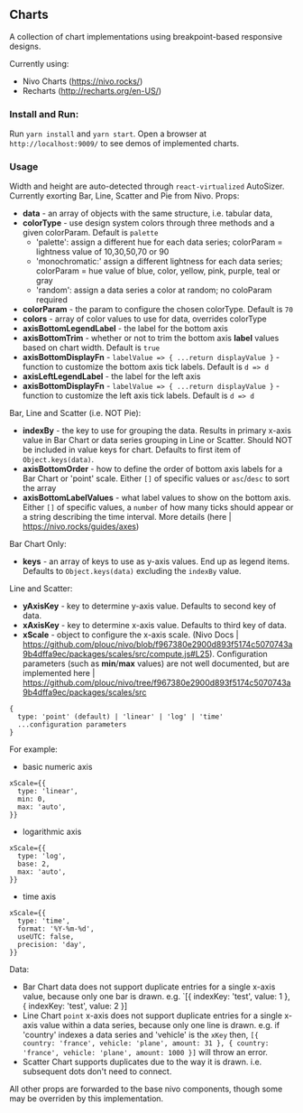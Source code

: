 ## Charts

A collection of chart implementations using breakpoint-based responsive designs.

Currently using:

- Nivo Charts (https://nivo.rocks/)
- Recharts (http://recharts.org/en-US/)

### Install and Run:
Run `yarn install` and `yarn start`. Open a browser at `http://localhost:9009/` to see demos of implemented charts.


### Usage

Width and height are auto-detected through `react-virtualized` AutoSizer. Currently exorting Bar, Line, Scatter and Pie from Nivo. Props:
- **data** - an array of objects with the same structure, i.e. tabular data,
- **colorType** - use design system colors through three methods and a given colorParam. Default is `palette`
  - 'palette': assign a different hue for each data series; colorParam = lightness value of 10,30,50,70 or 90
  - 'monochromatic:' assign a different lightness for each data series; colorParam = hue value of blue, color, yellow, pink, purple, teal or gray
  - 'random': assign a data series a color at random; no coloParam required
- **colorParam** - the param to configure the chosen colorType. Default is `70`
- **colors** - array of color values to use for data, overrides colorType
- **axisBottomLegendLabel** - the label for the bottom axis
- **axisBottomTrim** - whether or not to trim the bottom axis **label** values based on chart width. Default is `true`
- **axisBottomDisplayFn** - `labelValue => { ...return displayValue }` - function to customize the bottom axis tick labels. Default is `d => d`
- **axisLeftLegendLabel** - the label for the left axis
- **axisBottomDisplayFn** - `labelValue => { ...return displayValue }` - function to customize the left axis tick labels. Default is `d => d`

Bar, Line and Scatter (i.e. NOT Pie):
- **indexBy** - the key to use for grouping the data. Results in primary x-axis value in Bar Chart or data series grouping in Line or Scatter. Should NOT be included in value keys for chart. Defaults to first item of `Object.keys(data)`.
- **axisBottomOrder** - how to define the order of bottom axis labels for a Bar Chart or 'point' scale. Either `[]` of specific values or `asc`/`desc` to sort the array
- **axisBottomLabelValues** - what label values to show on the bottom axis. Either `[]` of specific values, a `number` of how many ticks should appear or a string describing the time interval. More details (here | https://nivo.rocks/guides/axes)


Bar Chart Only:
- **keys** - an array of keys to use as y-axis values. End up as legend items. Defaults to `Object.keys(data)` excluding the `indexBy` value.

Line and Scatter:
- **yAxisKey** - key to determine y-axis value. Defaults to second key of data.
- **xAxisKey** - key to determine x-axis value. Defaults to third key of data.
- **xScale** - object to configure the x-axis scale. (Nivo Docs | https://github.com/plouc/nivo/blob/f967380e2900d893f5174c5070743a9b4dffa9ec/packages/scales/src/compute.js#L25). Configuration parameters (such as **min**/**max** values) are not well documented, but are implemented here | https://github.com/plouc/nivo/tree/f967380e2900d893f5174c5070743a9b4dffa9ec/packages/scales/src
```
{
  type: 'point' (default) | 'linear' | 'log' | 'time'
  ...configuration parameters
}
```
For example:
- basic numeric axis
```
xScale={{
  type: 'linear',
  min: 0,
  max: 'auto',
}}
```
- logarithmic axis
```
xScale={{
  type: 'log',
  base: 2,
  max: 'auto',
}}
```
- time axis
```
xScale={{
  type: 'time',
  format: '%Y-%m-%d',
  useUTC: false,
  precision: 'day',
}}
```




Data:
- Bar Chart data does not support duplicate entries for a single x-axis value, because only one bar is drawn. e.g. `[{ indexKey: 'test', value: 1 }, { indexKey: 'test', value: 2 }]
- Line Chart `point` x-axis does not support duplicate entries for a single x-axis value within a data series, because only one line is drawn. e.g. if 'country' indexes a data series and 'vehicle' is the `xKey` then, `[{ country: 'france', vehicle: 'plane', amount: 31 }, { country: 'france', vehicle: 'plane', amount: 1000 }]` will throw an error.
- Scatter Chart supports duplicates due to the way it is drawn. i.e. subsequent dots don't need to connect.

All other props are forwarded to the base nivo components, though some may be overriden by this implementation.